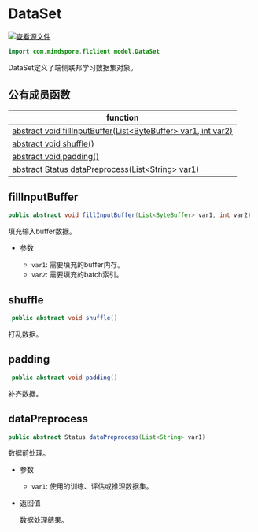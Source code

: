 # DataSet

[![查看源文件](https://mindspore-website.obs.cn-north-4.myhuaweicloud.com/website-images/r1.7/resource/_static/logo_source.png)](https://gitee.com/mindspore/docs/blob/r1.7/docs/federated/docs/source_zh_cn/java_api_dataset.md)

```java
import com.mindspore.flclient.model.DataSet
```

DataSet定义了端侧联邦学习数据集对象。

## 公有成员函数

| function                    |
| -------------------------------- |
| [abstract void fillInputBuffer(List<ByteBuffer\> var1, int var2)](#fillinputbuffer) |
| [abstract void shuffle()](#shuffle)    |
| [abstract void padding()](#padding) |
| [abstract Status dataPreprocess(List<String\> var1)](#datapreprocess) |

## fillInputBuffer

```java
public abstract void fillInputBuffer(List<ByteBuffer> var1, int var2)
```

填充输入buffer数据。

- 参数

    - `var1`: 需要填充的buffer内存。
    - `var2`: 需要填充的batch索引。

## shuffle

```java
 public abstract void shuffle()
```

打乱数据。

## padding

```java
 public abstract void padding()
```

补齐数据。

## dataPreprocess

```java
public abstract Status dataPreprocess(List<String> var1)
```

数据前处理。

- 参数

    - `var1`: 使用的训练、评估或推理数据集。

- 返回值

  数据处理结果。
